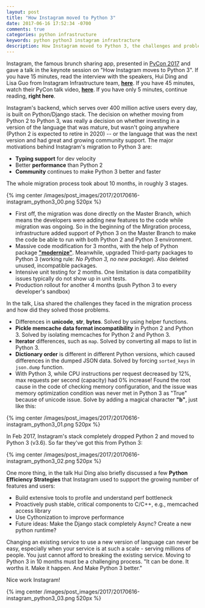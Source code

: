 ```yaml
---
layout: post
title: "How Instagram moved to Python 3"
date: 2017-06-16 17:52:34 -0700
comments: true
categories: python infrastructure
keywords: python python3 instagram infrastracture
description: How Instagram moved to Python 3, the challenges and problem solved when migrating to Python 3
---
```


Instagram, the famous brunch sharing app, presented in [PyCon 2017](https://us.pycon.org/2017/) and gave a talk in the keynote session on "How Instagram moves to Python 3". If you have 15 minutes, read the interview with the speakers, Hui Ding and Lisa Guo from Instagram Infrastructure team, [**here**](https://thenewstack.io/instagram-makes-smooth-move-python-3/]). If you have 45 minutes, watch their PyCon talk video, [**here**](https://www.youtube.com/watch?v=66XoCk79kjM). If you have only 5 minutes, continue reading, **right here**.

Instagram's backend, which serves over 400 million active users every day, is built on Python/Django stack. The decision on whether moving from Python 2 to Python 3, was really a decision on whether investing in a version of the language that was mature, but wasn't going anywhere (Python 2 is expected to retire in 2020) -- or the language that was the next version and had great and growing community support. The major motivations behind Instagram's migration to Python 3 are:

- **Typing support** for dev velocity
- Better **performance** than Python 2
- **Community** continues to make Python 3 better and faster

The whole migration process took about 10 months, in roughly 3 stages.

{% img center /images/post_images/2017/20170616-instagram_python3_00.png 520px %}

- First off, the migration was done directly on the Master Branch, which means the developers were adding new features to the code while migration was ongoing. So in the beginning of the Mirgration process, infrastructure added support of Python 3 on the Master Branch to make the code be able to run with both Python 2 and Python 3 environment. 
- Massive code modification for 3 months, with the help of Python package [**"modernize"**](https://pypi.python.org/pypi/modernize). Meanwhile, upgraded Third-party packages to Python 3 (working rule: *No Python 3, no new package*). Also deleted unused, incompatible packages.
- Intensive unit testing for 2 months. One limitation is data compatibility issues typically do not show up in unit tests.
- Production rollout for another 4 months (push Python 3 to every developer's sandbox)

In the talk, Lisa shared the challenges they faced in the migration process and how did they solved those problems.

- Differences in **unicode**, **str**, **bytes**. Solved by using helper functions.
- **Pickle memcache data format incompatibility** in Python 2 and Python 3. Solved by isolating memcaches for Python 2 and Python 3.
- **Iterator** differences, such as ```map```. Solved by converting all maps to list in Python 3.
- **Dictionary order** is different in different Python versions, which caused differences in the dumped JSON data. Solved by forcing ```sorted_keys``` in ```json.dump``` function.
- With Python 3, while CPU instructions per request decreased by 12%, max requests per second (capacity) had 0% increase! Found the root cause in the code of checking memory configuration, and the issue was memory optimization condition was never met in Python 3 as "True" because of unicode issue. Solve by adding a magical character **"b"**, just like this:

{% img center /images/post_images/2017/20170616-instagram_python3_01.png 520px %}

In Feb 2017, Instagram's stack completely dropped Python 2 and moved to Python 3 (v3.6). So far they've got this from Python 3:

{% img center /images/post_images/2017/20170616-instagram_python3_02.png 520px %}

One more thing, in the talk Hui Ding also briefly discussed a few **Python Efficiency Strategies** that Instagram used to support the growing number of features and users:

- Build extensive tools to profile and understand perf bottleneck
- Proactively push stable, critical components to C/C++, e.g., memcached access library
- Use Cythonization to improve performance
- Future ideas: Make the Django stack completely Async? Create a new python runtime?

Changing an existing service to use a new version of language can never be easy, especially when your service is at such a scale - serving millions of people. You just cannot afford to breaking the existing service. Moving to Python 3 in 10 months must be a challenging process. "It can be done. It worths it. Make it happen. And Make Python 3 better."

Nice work Instagram!

{% img center /images/post_images/2017/20170616-instagram_python3_03.png 520px %}
